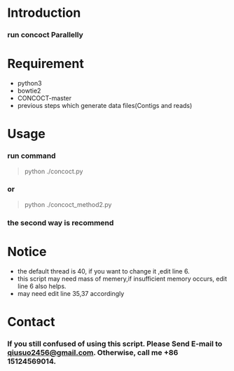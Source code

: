 # Introduction

### run concoct Parallelly

# Requirement
- python3
- bowtie2
- CONCOCT-master
- previous steps which generate data files(Contigs and reads)

# Usage

### run command
> python ./concoct.py
### or
> python  ./concoct_method2.py
### the second way is recommend
# Notice

- the default thread is 40, if you want to change it ,edit line 6.
- this script may need mass of memery,if insufficient memory occurs, edit line 6 also helps.
- may need edit line 35,37 accordingly
# Contact

### If you still confused of using this script. Please Send E-mail to qiusuo2456@gmail.com. Otherwise, call me +86 15124569014.
